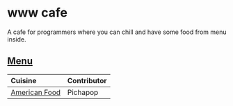 # www cafe

A cafe for programmers where you can chill and have some food from menu inside.

## [Menu](menu.md)

| Cuisine                                | Contributor |
|:---------------------------------------|-------------|
| [American Food](menu.md#american-food) | Pichapop    |


